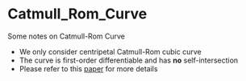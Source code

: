 # Catmull_Rom_Curve
Some notes on Catmull-Rom Curve
* We only consider centripetal Catmull-Rom cubic curve
* The curve is first-order differentiable and has **no** self-intersection
* Please refer to this [paper](http://www.cemyuksel.com/research/catmullrom_param/catmullrom.pdf) for more details
